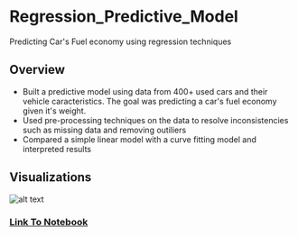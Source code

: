# Regression_Predictive_Model
Predicting Car's Fuel economy using regression techniques

## Overview 
- Built a predictive model using data from 400+ used cars and their vehicle caracteristics. The goal was predicting a car's fuel economy given it's weight.
- Used pre-processing techniques on the data to resolve inconsistencies such as missing data and removing outiliers
- Compared a simple linear model with a curve fitting model and interpreted results

##  Visualizations
![alt text](image.jpg)

### [Link To Notebook](https://github.com/miguelrizzog96/Regression_Predictive_Model/blob/main/RegressionPredictiveModel.ipynb)
